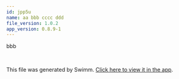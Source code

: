 ```yaml
---
id: jpp5u
name: aa bbb cccc ddd
file_version: 1.0.2
app_version: 0.8.9-1
---
```


bbb

<br/>

This file was generated by Swimm. [Click here to view it in the app](http://localhost:5000/repos/Z2l0aHViJTNBJTNBdDElM0ElM0FlcmFuLXN3aW1t/docs/jpp5u).